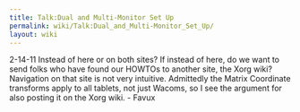 ```yaml
---
title: Talk:Dual and Multi-Monitor Set Up
permalink: wiki/Talk:Dual_and_Multi-Monitor_Set_Up/
layout: wiki
---
```


2-14-11 Instead of here or on both sites? If instead of here, do we want
to send folks who have found our HOWTOs to another site, the Xorg wiki?
Navigation on that site is not very intuitive. Admittedly the Matrix
Coordinate transforms apply to all tablets, not just Wacoms, so I see
the argument for also posting it on the Xorg wiki. - Favux
